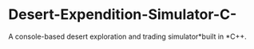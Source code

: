 # Desert-Expendition-Simulator-C-
A console-based desert exploration and trading simulator*built in *C++.
